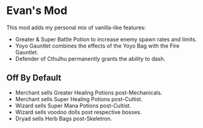 # Evan's Mod

This mod adds my personal mix of vanilla-like features:

- Greater & Super Battle Potion to increase enemy spawn rates and limits.
- Yoyo Gauntlet combines the effects of the Yoyo Bag with the Fire Gauntlet.
- Defender of Cthulhu permanently grants the ability to dash.

## Off By Default

- Merchant sells Greater Healing Potions post-Mechanicals.
- Merchant sells Super Healing Potions post-Cultist.
- Wizard sells Super Mana Potions post-Cultist.
- Wizard sells voodoo dolls post respective bosses.
- Dryad sells Herb Bags post-Skeletron.
